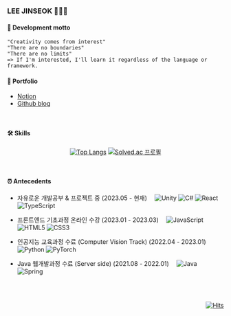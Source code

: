 ### LEE JINSEOK 🧑🏻‍💻

<!--
**JS0303/JS0303** is a ✨ _special_ ✨ repository because its `README.md` (this file) appears on your GitHub profile.

Here are some ideas to get you started:

- 🔭 I’m currently working on ...
- 🌱 I’m currently learning ...
- 👯 I’m looking to collaborate on ...
- 🤔 I’m looking for help with ...
- 💬 Ask me about ...
- 📫 How to reach me: ...
- 😄 Pronouns: ...
- ⚡ Fun fact: ...
-->

#### 🎯 Development motto
    "Creativity comes from interest"
    "There are no boundaries"
    "There are no limits" 
    => If I'm interested, I'll learn it regardless of the language or framework.

#### 📁 Portfolio
- [Notion](https://short-bench-e0d.notion.site/602f51a9bea94c7a8fd0316fa907073f?pvs=4) </br>
- [Github blog](https://js0303.github.io/)
</br>

#### 🛠️ Skills
<div align=center>
  
[![Top Langs](https://github-readme-stats.vercel.app/api/top-langs/?username=JS0303&layout=compact)](https://github.com/JS0303/github-readme-stats) 
[![Solved.ac 프로필](http://mazassumnida.wtf/api/v2/generate_badge?boj=wlstjr0303)](https://solved.ac/wlstjr0303)    
<!-- ![Jinseok's GitHub stats](https://github-readme-stats.vercel.app/api?username=JS0303&show_icons=true&theme=radical) -->
  </div>
</br>
  
#### ⏰ Antecedents

- 자유로운 개발공부 & 프로젝트 중 (2023.05 - 현재)　
![Unity](https://img.shields.io/badge/unity-%23000000.svg?style=for-the-badge&logo=unity&logoColor=white)
![C#](https://img.shields.io/badge/c%23-%23239120.svg?style=for-the-badge&logo=c-sharp&logoColor=white)
![React](https://img.shields.io/badge/react-%2320232a.svg?style=for-the-badge&logo=react&logoColor=%2361DAFB)
![TypeScript](https://img.shields.io/badge/typescript-%23007ACC.svg?style=for-the-badge&logo=typescript&logoColor=white)
<!-- ![Unreal Engine](https://img.shields.io/badge/unrealengine-%23313131.svg?style=for-the-badge&logo=unrealengine&logoColor=white) -->
<!-- ![C++](https://img.shields.io/badge/c++-%2300599C.svg?style=for-the-badge&logo=c%2B%2B&logoColor=white) -->

- 프론트엔드 기초과정 온라인 수강 (2023.01 - 2023.03)　
![JavaScript](https://img.shields.io/badge/javascript-%23323330.svg?style=for-the-badge&logo=javascript&logoColor=%23F7DF1E)
![HTML5](https://img.shields.io/badge/html5-%23E34F26.svg?style=for-the-badge&logo=html5&logoColor=white)
![CSS3](https://img.shields.io/badge/css3-%231572B6.svg?style=for-the-badge&logo=css3&logoColor=white)

- 인공지능 교육과정 수료 (Computer Vision Track) (2022.04 - 2023.01)　
![Python](https://img.shields.io/badge/python-3670A0?style=for-the-badge&logo=python&logoColor=ffdd54)
![PyTorch](https://img.shields.io/badge/PyTorch-%23EE4C2C.svg?style=for-the-badge&logo=PyTorch&logoColor=white)

- Java 웹개발과정 수료 (Server side) (2021.08 - 2022.01)　
![Java](https://img.shields.io/badge/java-%23ED8B00.svg?style=for-the-badge&logo=openjdk&logoColor=white)
![Spring](https://img.shields.io/badge/spring-%236DB33F.svg?style=for-the-badge&logo=spring&logoColor=white)


</br></br>
<div align=right>
  
[![Hits](https://hits.seeyoufarm.com/api/count/incr/badge.svg?url=https%3A%2F%2Fgithub.com%2FJS0303&count_bg=%23897ADB&title_bg=%23E34B4B&icon=&icon_color=%23E7E7E7&title=hits&edge_flat=false)](https://hits.seeyoufarm.com) 
  
  </div>
